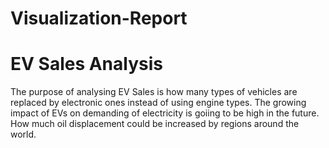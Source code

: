 # Visualization-Report
# EV Sales Analysis
The purpose of analysing EV Sales is how many types of vehicles are replaced by electronic ones instead of using engine types.
The growing impact of EVs on demanding of electricity is goiing to be high in the future.
How much oil displacement could be increased by regions around the world. 
